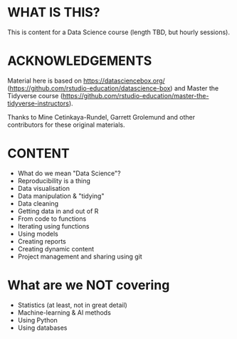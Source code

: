 # WHAT IS THIS?
This is content for a Data Science course (length TBD, but hourly sessions).

# ACKNOWLEDGEMENTS
Material here is based on https://datasciencebox.org/ (https://github.com/rstudio-education/datascience-box)
and Master the Tidyverse course (https://github.com/rstudio-education/master-the-tidyverse-instructors).

Thanks to Mine Cetinkaya-Rundel, Garrett Grolemund and other contributors for these original materials.

# CONTENT
  
  * What do we mean "Data Science"?
  * Reproducibility is a thing
  * Data visualisation
  * Data manipulation & "tidying"
  * Data cleaning
  * Getting data in and out of R
  * From code to functions
  * Iterating using functions
  * Using models
  * Creating reports
  * Creating dynamic content
  * Project management and sharing using git
  
# What are we NOT covering

  * Statistics (at least, not in great detail)
  * Machine-learning & AI methods
  * Using Python
  * Using databases
